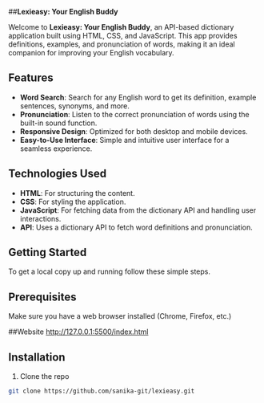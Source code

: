 ##**Lexieasy: Your English Buddy**

Welcome to **Lexieasy: Your English Buddy**, an API-based dictionary application built using HTML, CSS, and JavaScript. This app provides definitions, examples, and pronunciation of words, making it an ideal companion for improving your English vocabulary.

## Features
- **Word Search**: Search for any English word to get its definition, example sentences, synonyms, and more.
- **Pronunciation**: Listen to the correct pronunciation of words using the built-in sound function.
- **Responsive Design**: Optimized for both desktop and mobile devices.
- **Easy-to-Use Interface**: Simple and intuitive user interface for a seamless experience.

## Technologies Used
- **HTML**: For structuring the content.
- **CSS**: For styling the application.
- **JavaScript**: For fetching data from the dictionary API and handling user interactions.
- **API**: Uses a dictionary API to fetch word definitions and pronunciation.

## Getting Started
To get a local copy up and running follow these simple steps.

## Prerequisites
Make sure you have a web browser installed (Chrome, Firefox, etc.)

##Website
http://127.0.0.1:5500/index.html

## Installation
1. Clone the repo

```sh
git clone https://github.com/sanika-git/lexieasy.git
